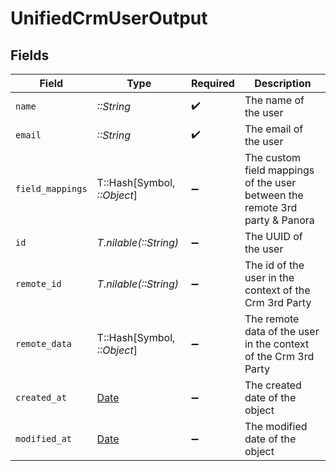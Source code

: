# UnifiedCrmUserOutput


## Fields

| Field                                                                       | Type                                                                        | Required                                                                    | Description                                                                 |
| --------------------------------------------------------------------------- | --------------------------------------------------------------------------- | --------------------------------------------------------------------------- | --------------------------------------------------------------------------- |
| `name`                                                                      | *::String*                                                                  | :heavy_check_mark:                                                          | The name of the user                                                        |
| `email`                                                                     | *::String*                                                                  | :heavy_check_mark:                                                          | The email of the user                                                       |
| `field_mappings`                                                            | T::Hash[Symbol, *::Object*]                                                 | :heavy_minus_sign:                                                          | The custom field mappings of the user between the remote 3rd party & Panora |
| `id`                                                                        | *T.nilable(::String)*                                                       | :heavy_minus_sign:                                                          | The UUID of the user                                                        |
| `remote_id`                                                                 | *T.nilable(::String)*                                                       | :heavy_minus_sign:                                                          | The id of the user in the context of the Crm 3rd Party                      |
| `remote_data`                                                               | T::Hash[Symbol, *::Object*]                                                 | :heavy_minus_sign:                                                          | The remote data of the user in the context of the Crm 3rd Party             |
| `created_at`                                                                | [Date](https://ruby-doc.org/stdlib-2.6.1/libdoc/date/rdoc/Date.html)        | :heavy_minus_sign:                                                          | The created date of the object                                              |
| `modified_at`                                                               | [Date](https://ruby-doc.org/stdlib-2.6.1/libdoc/date/rdoc/Date.html)        | :heavy_minus_sign:                                                          | The modified date of the object                                             |